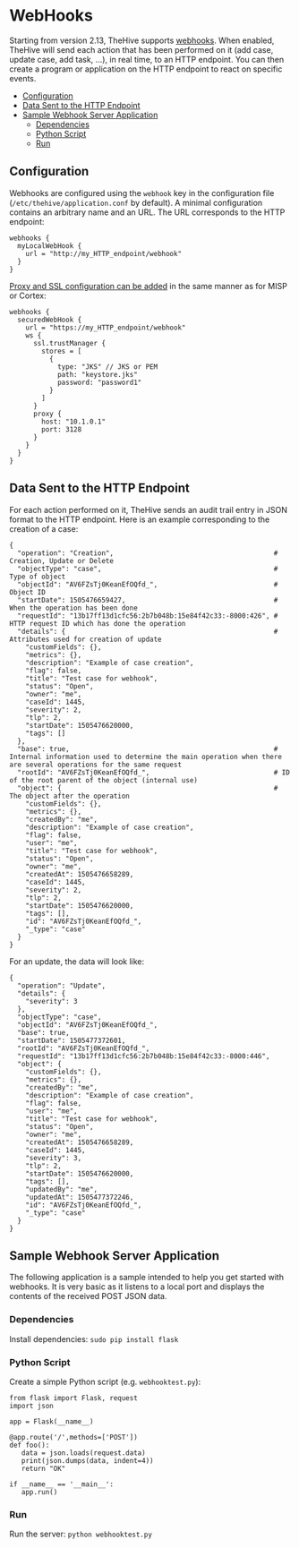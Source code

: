 # WebHooks

Starting from version 2.13, TheHive supports [webhooks](https://en.wikipedia.org/wiki/Webhook). When enabled, TheHive will send each action that has been performed on it (add case, update case, add task, ...), in real time, to an HTTP endpoint. You can then create a program or application on the HTTP endpoint to react on specific events.

  * [Configuration](#configuration)
  * [Data Sent to the HTTP Endpoint](#data-sent-to-the-http-endpoint)
  * [Sample Webhook Server Application](#sample-webhook-server-application)
    * [Dependencies](#dependencies)
    * [Python Script](#python-script)
    * [Run](#run)

## Configuration
Webhooks are configured using the `webhook` key in the configuration file (`/etc/thehive/application.conf` by default). A minimal configuration contains an arbitrary name and an URL. The URL corresponds to the HTTP endpoint:
```
webhooks {
  myLocalWebHook {
    url = "http://my_HTTP_endpoint/webhook"
  }
}
```

[Proxy and SSL configuration can be added](configuration.md#8-http-client-configuration) in the same manner as for MISP or Cortex:

```
webhooks {
  securedWebHook {
    url = "https://my_HTTP_endpoint/webhook"
    ws {
      ssl.trustManager {
        stores = [
          {
            type: "JKS" // JKS or PEM
            path: "keystore.jks"
            password: "password1"
          }
        ]
      }
      proxy {
        host: "10.1.0.1"
        port: 3128
      }
    }
  }
}
```

## Data Sent to the HTTP Endpoint
For each action performed on it, TheHive sends an audit trail entry in JSON format to the HTTP endpoint. Here is an example corresponding to the creation of a case:

```
{
  "operation": "Creation",                                        # Creation, Update or Delete
  "objectType": "case",                                           # Type of object
  "objectId": "AV6FZsTj0KeanEfOQfd_",                             # Object ID
  "startDate": 1505476659427,                                     # When the operation has been done
  "requestId": "13b17ff13d1cfc56:2b7b048b:15e84f42c33:-8000:426", # HTTP request ID which has done the operation
  "details": {                                                    # Attributes used for creation of update
    "customFields": {},
    "metrics": {},
    "description": "Example of case creation",
    "flag": false,
    "title": "Test case for webhook",
    "status": "Open",
    "owner": "me",
    "caseId": 1445,
    "severity": 2,
    "tlp": 2,
    "startDate": 1505476620000,
    "tags": []
  },
  "base": true,                                                   # Internal information used to determine the main operation when there are several operations for the same request
  "rootId": "AV6FZsTj0KeanEfOQfd_",                               # ID of the root parent of the object (internal use)
  "object": {                                                     # The object after the operation
    "customFields": {},
    "metrics": {},
    "createdBy": "me",
    "description": "Example of case creation",
    "flag": false,
    "user": "me",
    "title": "Test case for webhook",
    "status": "Open",
    "owner": "me",
    "createdAt": 1505476658289,
    "caseId": 1445,
    "severity": 2,
    "tlp": 2,
    "startDate": 1505476620000,
    "tags": [],
    "id": "AV6FZsTj0KeanEfOQfd_",
    "_type": "case"
  }
}
```

For an update, the data will look like:
```
{
  "operation": "Update",
  "details": {
    "severity": 3
  },
  "objectType": "case",
  "objectId": "AV6FZsTj0KeanEfOQfd_",
  "base": true,
  "startDate": 1505477372601,
  "rootId": "AV6FZsTj0KeanEfOQfd_",
  "requestId": "13b17ff13d1cfc56:2b7b048b:15e84f42c33:-8000:446",
  "object": {
    "customFields": {},
    "metrics": {},
    "createdBy": "me",
    "description": "Example of case creation",
    "flag": false,
    "user": "me",
    "title": "Test case for webhook",
    "status": "Open",
    "owner": "me",
    "createdAt": 1505476658289,
    "caseId": 1445,
    "severity": 3,
    "tlp": 2,
    "startDate": 1505476620000,
    "tags": [],
    "updatedBy": "me",
    "updatedAt": 1505477372246,
    "id": "AV6FZsTj0KeanEfOQfd_",
    "_type": "case"
  }
}
```

## Sample Webhook Server Application
The following application is a sample intended to help you get started with webhooks. It is very basic as it listens to a local port and displays the contents of the received POST JSON data.

### Dependencies
Install dependencies:
`sudo pip install flask`

### Python Script
Create a simple Python script (e.g. `webhooktest.py`):

```
from flask import Flask, request
import json

app = Flask(__name__)

@app.route('/',methods=['POST'])
def foo():
   data = json.loads(request.data)
   print(json.dumps(data, indent=4))
   return "OK"

if __name__ == '__main__':
   app.run()

```
### Run
Run the server:
`python webhooktest.py`
